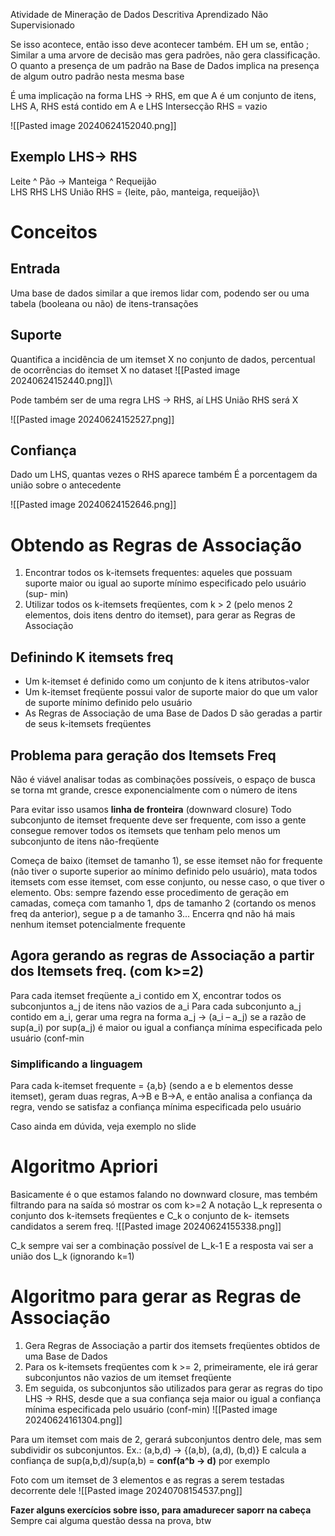 Atividade de Mineração de Dados Descritiva
Aprendizado Não Supervisionado

Se isso acontece, então isso deve acontecer também. EH um se, então ; Similar a uma arvore de decisão mas gera padrões, não gera classificação.
O quanto a presença de um padrão na Base de Dados implica na presença de algum outro padrão nesta mesma base

É uma implicação na forma LHS -> RHS, em que A é um conjunto de itens, LHS  A, RHS está contido em A e LHS Intersecção RHS = vazio

![[Pasted image 20240624152040.png]]

## Exemplo LHS-> RHS

Leite ^ Pão  ->  Manteiga ^ Requeijão   
	LHS                       RHS
LHS União RHS = {leite, pão, manteiga, requeijão}\

# Conceitos
## Entrada
Uma base de dados similar a que iremos lidar com, podendo ser ou uma tabela (booleana ou não) de itens-transações

## Suporte
Quantifica a incidência de um itemset X no conjunto de dados, percentual de ocorrências do itemset X no dataset
![[Pasted image 20240624152440.png]]\

Pode também ser de uma regra LHS -> RHS, aí LHS União RHS será X

![[Pasted image 20240624152527.png]]

## Confiança

Dado um LHS, quantas vezes o RHS aparece também
É a porcentagem da união sobre o antecedente

![[Pasted image 20240624152646.png]]

# Obtendo as Regras de Associação
1. Encontrar todos os k-itemsets frequentes: aqueles que possuam suporte maior ou igual ao suporte mínimo especificado pelo usuário (sup- min)
2. Utilizar todos os k-itemsets freqüentes, com k > 2 (pelo menos 2 elementos, dois itens dentro do itemset), para gerar as Regras de Associação

## Definindo K itemsets freq
- Um k-itemset é definido como um conjunto de k itens atributos-valor
- Um k-itemset freqüente possui valor de suporte maior do que um valor de suporte mínimo definido pelo usuário
- As Regras de Associação de uma Base de Dados D são geradas a partir de seus k-itemsets freqüentes

## Problema para geração dos Itemsets Freq
Não é viável analisar todas as combinações possíveis, o espaço de busca se torna mt grande, cresce exponencialmente com o número de itens

Para evitar isso usamos **linha de fronteira**  (downward closure)
Todo subconjunto de itemset frequente deve ser frequente, com isso a gente consegue remover todos os itemsets que tenham pelo menos um subconjunto de itens não-freqüente

Começa de baixo (itemset de tamanho 1), se esse itemset não for frequente (não tiver o suporte superior ao mínimo definido pelo usuário), mata todos itemsets com esse itemset, com esse conjunto, ou nesse caso, o que tiver o elemento.
	Obs: sempre fazendo esse procedimento de geração em camadas, começa com tamanho 1, dps de tamanho 2 (cortando os menos freq da anterior), segue p a de tamanho 3...
Encerra qnd não há mais nenhum itemset potencialmente frequente

## Agora gerando as regras de Associação a partir dos Itemsets freq. (com k>=2)
Para cada itemset freqüente a_i contido em X, encontrar todos
os subconjuntos a_j de itens não vazios de a_i
Para cada subconjunto a_j contido em a_i, gerar uma regra na forma a_j -> (a_i – a_j) se a razão de sup(a_i) por sup(a_j) é maior ou igual a confiança mínima especificada pelo usuário (conf-min

### Simplificando a linguagem
Para cada k-itemset frequente = {a,b} (sendo a e b elementos desse itemset), geram duas regras, A->B e B->A, e então analisa a confiança da regra, vendo se satisfaz a confiança mínima especificada pelo usuário

Caso ainda em dúvida, veja exemplo no slide

# Algoritmo Apriori
Basicamente é o que estamos falando no downward closure, mas tembém filtrando para na saída só mostrar os com k>=2
A notação L_k representa o conjunto dos k-itemsets freqüentes e C_k o conjunto de k-
itemsets candidatos a serem freq.
![[Pasted image 20240624155338.png]]

C_k sempre vai ser a combinação possível de L_k-1
E a resposta vai ser a união dos L_k  (ignorando k=1)

# Algoritmo para gerar as Regras de Associação

1. Gera Regras de Associação a partir dos itemsets freqüentes obtidos de uma Base de Dados
2. Para os k-itemsets freqüentes com k >= 2, primeiramente, ele irá gerar subconjuntos não vazios de um itemset freqüente
3. Em seguida, os subconjuntos são utilizados para gerar as regras do tipo LHS -> RHS, desde que a sua confiança seja maior ou igual a confiança mínima especificada pelo usuário (conf-min)
![[Pasted image 20240624161304.png]]

Para um itemset com mais de 2, gerará subconjuntos dentro dele, mas sem subdividir os subconjuntos.
Ex.: (a,b,d) -> {(a,b), (a,d), (b,d)}
E calcula a confiança de sup(a,b,d)/sup(a,b) = **conf(a^b -> d)** por exemplo

Foto com um itemset de 3 elementos e as regras a serem testadas decorrente dele
![[Pasted image 20240708154537.png]]

**Fazer alguns exercícios sobre isso, para amadurecer saporr na cabeça**
Sempre cai alguma questão dessa na prova, btw

